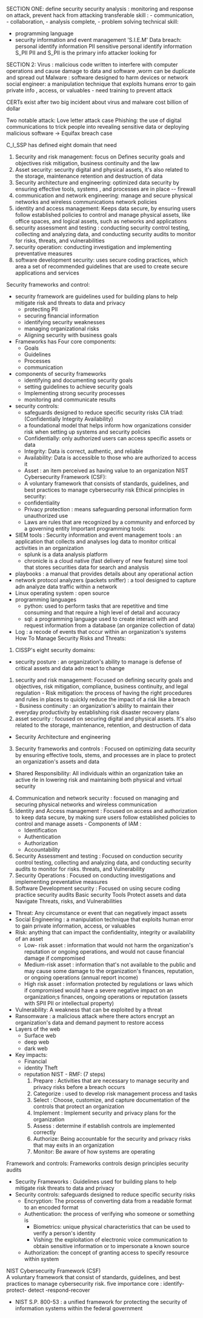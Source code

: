 SECTION ONE:
define security 
security analysis : monitoring and response on attack, prevent hack from attacking 
transferable skill : 
    - communication, 
    - collaboration, 
    - analysis complete, 
    - problem solving
technical skill:
 - programming language 
 - security information and event management  'S.I.E.M'
Data breach: 
personal identify information PII
sensitive personal identify information S_PII
PII and S_PII is the primary info attacker looking for

SECTION 2:
Virus : malicious code written to interfere with  computer operations and cause damage to data and software ,worm can be duplicate and spread out 
Malware : software designed to harm devices or network
social engineer: a manipulation technique that exploits humans error to gain private info , access, or valuables - need training to prevent attack 

CERTs exist after two big incident about virus and malware cost billion of dollar

Two notable attack:
Love letter attack case
Phishing: the use  of digital communications to trick people into revealing sensitive data or deploying malicious software -> 
Equifax breach case


C_I_SSP has defined eight domain that need 
1. Security and risk management: focus on Defines security goals and objectives risk mitigation, business continuity and the law
2. Asset security: security digital and physical assets, it's also related to the storage, maintenance retention and destruction of data
3. Security architecture and engineering: optimized data security by ensuring effective tools, systems , and processes are in place  -- firewall
4. communication and network engineering: manage and secure physical networks and wireless communications
network policies 
5. identity and access management: Keeps data secure, by ensuring users follow established policies to control and manage physical assets, like office spaces, and logical assets, such as networks and applications
6. security assessment and testing : conducting security control testing, collecting and analyzing data, and conducting security audits to monitor for risks, threats, and vulnerabilities
7. security operation: conducting investigation and implementing preventative measures
8. software development security: uses secure coding practices, which area a set of recommended guidelines that are used to create secure applications and services

Security frameworks and control:
- security framework are guidelines used for building plans to help mitigate risk and threats to data and privacy
  - protecting PII
  - securing financial information
  - identifying security weaknesses
  - managing organizational risks
  - Aligning security with business goals
- Frameworks has Four core components:
  - Goals
  - Guidelines
  - Processes
  - communication
- components of security frameworks
  - identifying and documenting security goals
  - setting guidelines to achieve security goals
  - Implementing strong security processes
  - monitoring and communicate results
- security controls:
  - safeguards designed to reduce specific security risks
CIA triad: (Confidentially Integrity Availability)
  - a foundational model that helps inform how organizations consider risk when setting up systems and security policies
  - Confidentially: only authorized users can access specific assets or data
  - Integrity: Data is correct, authentic, and reliable
  - Availability: Data is accessible to those who are authorized to access it
  - Asset : an item perceived as having value to an organization
NIST Cybersecurity Framework (CSF):
  - A voluntary framework that consists of standards, guidelines, and best practices to manage cybersecurity risk 
Ethical principles in security: 
  - confidentiality
  - Privacy protection : means safeguarding personal information form unauthorized use
  - Laws are rules that are recognized by a community and enforced by a governing entity
Important programming tools:
- SIEM tools : Security information and event management tools : an application that collects and analyses log data to monitor critical activities in an organization
  - splunk is a data analysis platform
  - chronicle is a cloud native (fast delivery of new feature) sime tool that stores securities data for search and analysis
- playbooks : a manual that provides details about any operational action 
- network protocol analyzers (packets sniffer) : a tool designed to capture adn analyze data traffic within a network
- Linux operating system : open source 
- programming languages
  - python: used to perform tasks that are repetitive and time consuming and that require a high level of detail and accuracy
  - sql: a programming language used to create interact with and request information from a database (an organize collection of data)
- Log : a recode of events that occur within an organization's systems
How To Manage Security Risks and Threats:
1. CISSP's eight security domains:
  -  security posture : an organization's ability to manage is defense of critical assets and data adn react to change
  1. security and risk management: Focused on defining security goals and objectives, risk mitigation, compliance, business continuity, and legal regulation
    - Risk mitigation: the process of having the right procedures and rules in places to quickly reduce the impact of a risk like a breach  
    - Business continuity : an organization's ability to maintain their everyday productivity by establishing risk disaster recovery plans 
  2. asset security : focused on securing digital and physical assets. It's also related to the storage, maintenance, retention, and destruction of data
  - Security Architecture and engineering
  3. Security frameworks and controls : Focused on optimizing data security by ensuring effective tools, stems, and processes are in place to protect an organization's assets and data
  - Shared Responsibility: All individuals within an organization take an active rle in lowering risk and maintaining both physical and virtual security
  4. Communication and network security : focused on managing and securing physical networks and wireless communication
  5. Identity and Access management : Focused on access and authorization to keep data secure, by making sure users follow established policies to control and manage assets
    - Components of IAM :
      - Identification 
      - Authentication
      - Authorization
      - Accountability
  6. Security Assessment and testing : Focused on conduction security control testing, collecting and analyzing data, and conducting security audits to monitor for risks. threats, and Vulnerability
  7. Security Operations : Focused on conducting investigations and implementing preventative measures
  8. Software Development security : Focused on using secure coding practice
security audits
Basic security Tools
Protect assets and data
Navigate Threats, risks, and Vulnerabilities
- Threat: Any circumstance or event that can negatively impact assets
- Social Engineering : a manipulation technique that exploits human error to gain private information, access, or valuables
- Risk: anything that can impact the confidentiality, integrity or availability of an asset
  - Low- risk asset : information that would not harm the organization's reputation or ongoing operations, and would not cause financial damage if compromised
  - Medium-risk asset : information that's not available to the public and may cause some damage to the organization's finances, reputation, or ongoing operations (annual report income)
  - High risk asset : information protected by regulations or laws which if compromised would have a severe negative impact on an organization;s finances, ongoing operations or reputation (assets with SPII PII or intellectual property)
- Vulnerability: A weakness that can be exploited by a threat
- Ransomware : a malicious attack where there actors encrypt an organization's data and demand payment to restore access
- Layers of the web
  - Surface web
  - deep web
  - dark web
- Key impacts:
  - Financial
  - identity Theft
  - reputation
NIST - RMF: (7 steps)
    1. Prepare : Activities that are necessary to manage security and privacy risks before a breach occurs
    2. Categorize : used to develop risk management process and tasks
    3. Select : Choose, customize, and capture documentation of the controls that protect an organization
    4. Implement : Implement security and privacy plans for the organization
    5. Assess : determine if establish controls are implemented correctly
    6. Authorize: Being accountable for the security and privacy risks that may exits in an organization
    7. Monitor: Be aware of how systems are operating

Framework and controls:
Frameworks
controls
design principles
security audits
- Security Frameworks : Guidelines used for building plans to help mitigate risk threats to data and privacy
- Security controls: safeguards designed to reduce  specific security risks 
  - Encryption: The process of converting data from a readable format to an encoded format
  - Authentication: the process of verifying who someone or something is
    - Biometrics: unique physical characteristics that can be used to verify a person's identity
    - Vishing: the exploitation of electronic voice communication to obtain sensitive information or to impersonate a known source
  - Authorization: the concept of granting access to specify resource within system

NIST Cybersecurity Framework (CSF)\
A voluntary framework that consist of standards, guidelines, and best practices to manage cybersecurity risk.
  five importance core : identify- protect- detect -respond-recover
- NIST S.P. 800-53 : a unified framework for protecting the security of information systems within the federal government


